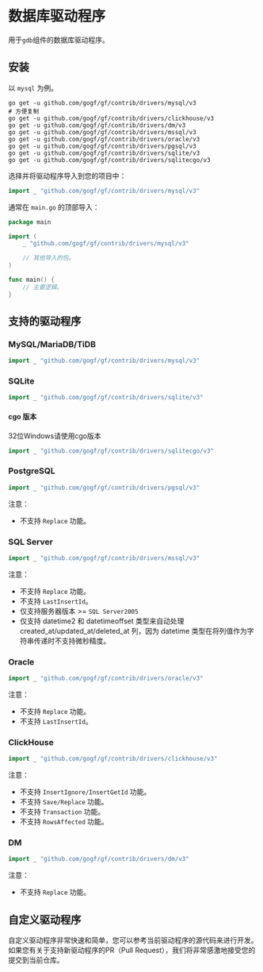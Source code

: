 # 数据库驱动程序

用于`gdb`组件的数据库驱动程序。

## 安装

以 `mysql` 为例。

```shell
go get -u github.com/gogf/gf/contrib/drivers/mysql/v3
# 方便复制
go get -u github.com/gogf/gf/contrib/drivers/clickhouse/v3
go get -u github.com/gogf/gf/contrib/drivers/dm/v3
go get -u github.com/gogf/gf/contrib/drivers/mssql/v3
go get -u github.com/gogf/gf/contrib/drivers/oracle/v3
go get -u github.com/gogf/gf/contrib/drivers/pgsql/v3
go get -u github.com/gogf/gf/contrib/drivers/sqlite/v3
go get -u github.com/gogf/gf/contrib/drivers/sqlitecgo/v3
```

选择并将驱动程序导入到您的项目中：

```go
import _ "github.com/gogf/gf/contrib/drivers/mysql/v3"
```

通常在 `main.go` 的顶部导入：

```go
package main

import (
	_ "github.com/gogf/gf/contrib/drivers/mysql/v3"

	// 其他导入的包。
)

func main() {
	// 主要逻辑。
}
```

## 支持的驱动程序

### MySQL/MariaDB/TiDB

```go
import _ "github.com/gogf/gf/contrib/drivers/mysql/v3"
```

### SQLite

```go
import _ "github.com/gogf/gf/contrib/drivers/sqlite/v3"
```

#### cgo 版本

32位Windows请使用cgo版本

```go
import _ "github.com/gogf/gf/contrib/drivers/sqlitecgo/v3"
```

### PostgreSQL

```go
import _ "github.com/gogf/gf/contrib/drivers/pgsql/v3"
```

注意：

- 不支持 `Replace` 功能。

### SQL Server

```go
import _ "github.com/gogf/gf/contrib/drivers/mssql/v3"
```

注意：

- 不支持 `Replace` 功能。
- 不支持 `LastInsertId`。
- 仅支持服务器版本 >= `SQL Server2005`
- 仅支持 datetime2 和 datetimeoffset 类型来自动处理 created_at/updated_at/deleted_at 列，因为 datetime 类型在将列值作为字符串传递时不支持微秒精度。

### Oracle

```go
import _ "github.com/gogf/gf/contrib/drivers/oracle/v3"
```

注意：

- 不支持 `Replace` 功能。
- 不支持 `LastInsertId`。

### ClickHouse

```go
import _ "github.com/gogf/gf/contrib/drivers/clickhouse/v3"
```

注意：

- 不支持 `InsertIgnore/InsertGetId` 功能。
- 不支持 `Save/Replace` 功能。
- 不支持 `Transaction` 功能。
- 不支持 `RowsAffected` 功能。

### DM

```go
import _ "github.com/gogf/gf/contrib/drivers/dm/v3"
```

注意：

- 不支持 `Replace` 功能。

## 自定义驱动程序

自定义驱动程序非常快速和简单，您可以参考当前驱动程序的源代码来进行开发。
如果您有关于支持新驱动程序的PR（Pull Request），我们将非常感激地接受您的提交到当前仓库。